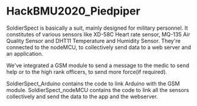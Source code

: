 # HackBMU2020_Piedpiper

SoldierSpect is basically a suit, mainly designed for military personnel. It constitutes of various sensors like XD-58C Heart rate sensor, MQ-135 Air Quality Sensor and DHT11 Temperature and Humidity Sensor. 
They're connected to the nodeMCU, to collectively send data to a web server and an application.

We've integrated a GSM module to send a message to the medic to send help or to the high rank officers, to send more force(if required).

SoldierSpect_Arduino contains the code to link Arduino with the GSM module.
SoldierSpect_nodeMCU contains the code to link all the sensors collectively and send the data to the app and the webserver.
